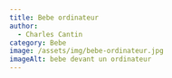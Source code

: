 ```yaml
---
title: Bebe ordinateur
author:
  - Charles Cantin
category: Bebe
image: /assets/img/bebe-ordinateur.jpg
imageAlt: bebe devant un ordinateur
---
```

